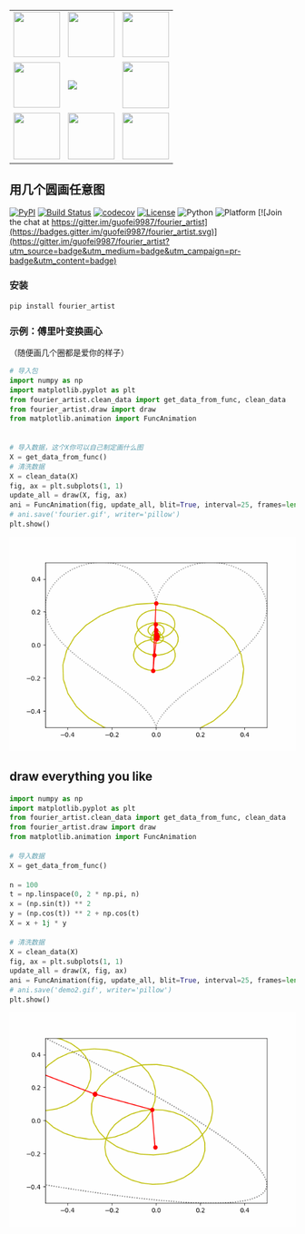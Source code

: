 

<table border="0" width="10%">
  <tr>
    <td><img src="https://github.com/guofei9987/pictures_for_blog/blob/master/tmp/1.jpg?raw=true" height="80" width="82"></td>
    <td><img src="https://github.com/guofei9987/pictures_for_blog/blob/master/tmp/2.jpg?raw=true" height="80" width="82"></td>
    <td><img src="https://github.com/guofei9987/pictures_for_blog/blob/master/tmp/3.jpg?raw=true" height="80" width="82"></td>
  </tr>
  <tr>
    <td><img src="https://github.com/guofei9987/pictures_for_blog/blob/master/tmp/4.jpg?raw=true" height="80" width="82"></td>
    <td><img src="https://img.shields.io/github/stars/guofei9987/fourier_artist.svg?style=social"></td>
    <td><img src="https://github.com/guofei9987/pictures_for_blog/blob/master/tmp/6.jpg?raw=true" height="82" width="82"></td>
  </tr>
   <tr>
    <td><img src="https://github.com/guofei9987/pictures_for_blog/blob/master/tmp/7.jpg?raw=true" height="82" width="82"></td>
    <td><img src="https://github.com/guofei9987/pictures_for_blog/blob/master/tmp/8.jpg?raw=true" height="82" width="82"></td>
    <td><img src="https://github.com/guofei9987/pictures_for_blog/blob/master/tmp/9.jpg?raw=true" height="82" width="82"></td>
  </tr>
</table>

## 用几个圆画任意图

[![PyPI](https://img.shields.io/pypi/v/fourier_artist)](https://pypi.org/project/fourier_artist/)
[![Build Status](https://travis-ci.com/guofei9987/fourier_artist.svg?branch=master)](https://travis-ci.com/guofei9987/fourier_artist)
[![codecov](https://codecov.io/gh/guofei9987/fourier_artist/branch/master/graph/badge.svg)](https://codecov.io/gh/guofei9987/fourier_artist)
[![License](https://img.shields.io/pypi/l/fourier_artist.svg)](https://github.com/guofei9987/fourier_artist/blob/master/LICENSE)
![Python](https://img.shields.io/badge/python->=3.5-green.svg)
![Platform](https://img.shields.io/badge/platform-windows%20|%20linux%20|%20macos-green.svg)
[![Join the chat at https://gitter.im/guofei9987/fourier_artist](https://badges.gitter.im/guofei9987/fourier_artist.svg)](https://gitter.im/guofei9987/fourier_artist?utm_source=badge&utm_medium=badge&utm_campaign=pr-badge&utm_content=badge)


### 安装
```bash
pip install fourier_artist
```

### 示例：傅里叶变换画心
（随便画几个圈都是爱你的样子）

```python
# 导入包
import numpy as np
import matplotlib.pyplot as plt
from fourier_artist.clean_data import get_data_from_func, clean_data
from fourier_artist.draw import draw
from matplotlib.animation import FuncAnimation


# 导入数据，这个X你可以自己制定画什么图
X = get_data_from_func()
# 清洗数据
X = clean_data(X)
fig, ax = plt.subplots(1, 1)
update_all = draw(X, fig, ax)
ani = FuncAnimation(fig, update_all, blit=True, interval=25, frames=len(X))
# ani.save('fourier.gif', writer='pillow')
plt.show()
```


![fourier](docs/fourier.gif?raw=true)

## draw everything you like
```python
import numpy as np
import matplotlib.pyplot as plt
from fourier_artist.clean_data import get_data_from_func, clean_data
from fourier_artist.draw import draw
from matplotlib.animation import FuncAnimation

# 导入数据
X = get_data_from_func()

n = 100
t = np.linspace(0, 2 * np.pi, n)
x = (np.sin(t)) ** 2
y = (np.cos(t)) ** 2 + np.cos(t)
X = x + 1j * y

# 清洗数据
X = clean_data(X)
fig, ax = plt.subplots(1, 1)
update_all = draw(X, fig, ax)
ani = FuncAnimation(fig, update_all, blit=True, interval=25, frames=len(X))
# ani.save('demo2.gif', writer='pillow')
plt.show()
```


![demo2](docs/demo2.gif)
